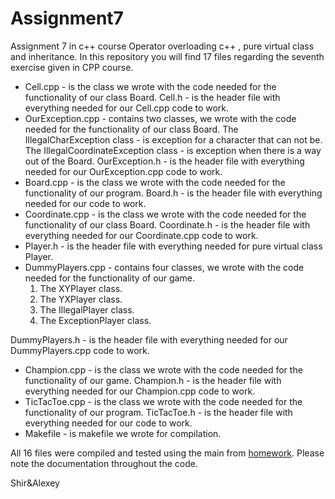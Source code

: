 # Assignment7
Assignment 7 in c++ course
Operator overloading c++ , pure virtual class and inheritance.
In this repository you will find 17 files regarding the seventh exercise given in CPP course. 
  - Cell.cpp - is the class we wrote with the code needed for the functionality of our class Board.
    Cell.h - is the header file with everything needed for our Cell.cpp code to work. 
  - OurException.cpp - contains two classes, we wrote with the code needed for the functionality of our class Board.
                       The IllegalCharException class - is exception for a character that can not be.
                       The IllegalCoordinateException class - is exception when there is a way out of the Board. 
    OurException.h - is the header file with everything needed for our OurException.cpp code to work.
  - Board.cpp - is the class we wrote with the code needed for the functionality of our program. 
    Board.h - is the header file with everything needed for our code to work.
  - Coordinate.cpp - is the class we wrote with the code needed for the functionality of our class Board.
    Coordinate.h - is the header file with everything needed for our Coordinate.cpp code to work.
  - Player.h - is the header file with everything needed for pure virtual class Player.
  - DummyPlayers.cpp - contains four classes, we wrote with the code needed for the functionality of our game.
    1. The XYPlayer class.
    2. The YXPlayer class.
    3. The IllegalPlayer class.
    4. The ExceptionPlayer class.
    
  DummyPlayers.h - is the header file with everything needed for our DummyPlayers.cpp code to work.
  - Champion.cpp - is the class we wrote with the code needed for the functionality of our game.
    Champion.h - is the header file with everything needed for our Champion.cpp code to work.
  - TicTacToe.cpp - is the class we wrote with the code needed for the functionality of our program.
    TicTacToe.h - is the header file with everything needed for our code to work.
  - Makefile - is makefile we wrote for compilation.

All 16 files were compiled and tested using the main from [homework](https://github.com/erelsgl/ariel-cpp-5778/tree/master/week06-inheritance/homework). 
Please note the documentation throughout the code.

Shir&Alexey
